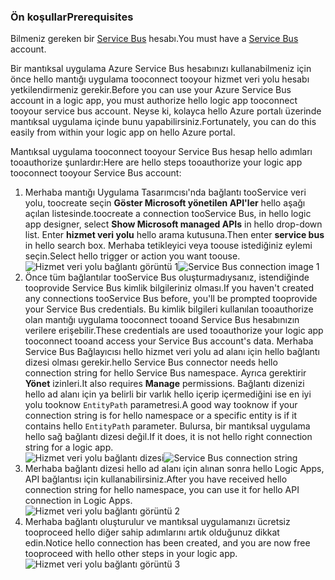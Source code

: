 ### <a name="prerequisites"></a><span data-ttu-id="f5976-101">Ön koşullar</span><span class="sxs-lookup"><span data-stu-id="f5976-101">Prerequisites</span></span>
<span data-ttu-id="f5976-102">Bilmeniz gereken bir [Service Bus](https://azure.microsoft.com/services/service-bus/) hesabı.</span><span class="sxs-lookup"><span data-stu-id="f5976-102">You must have a [Service Bus](https://azure.microsoft.com/services/service-bus/) account.</span></span>  

<span data-ttu-id="f5976-103">Bir mantıksal uygulama Azure Service Bus hesabınızı kullanabilmeniz için önce hello mantığı uygulama tooconnect tooyour hizmet veri yolu hesabı yetkilendirmeniz gerekir.</span><span class="sxs-lookup"><span data-stu-id="f5976-103">Before you can use your Azure Service Bus account in a logic app, you must authorize hello logic app tooconnect tooyour service bus account.</span></span> <span data-ttu-id="f5976-104">Neyse ki, kolayca hello Azure portalı üzerinde mantıksal uygulama içinde bunu yapabilirsiniz.</span><span class="sxs-lookup"><span data-stu-id="f5976-104">Fortunately, you can do this easily from within your logic app on hello Azure portal.</span></span>  

<span data-ttu-id="f5976-105">Mantıksal uygulama tooconnect tooyour Service Bus hesap hello adımları tooauthorize şunlardır:</span><span class="sxs-lookup"><span data-stu-id="f5976-105">Here are hello steps tooauthorize your logic app tooconnect tooyour Service Bus account:</span></span>  

1. <span data-ttu-id="f5976-106">Merhaba mantığı Uygulama Tasarımcısı'nda bağlantı tooService veri yolu, toocreate seçin **Göster Microsoft yönetilen API'ler** hello aşağı açılan listesinde.</span><span class="sxs-lookup"><span data-stu-id="f5976-106">toocreate a connection tooService Bus, in hello logic app designer, select **Show Microsoft managed APIs** in hello drop-down list.</span></span> <span data-ttu-id="f5976-107">Enter **hizmet veri yolu** hello arama kutusuna.</span><span class="sxs-lookup"><span data-stu-id="f5976-107">Then enter **service bus** in hello search box.</span></span> <span data-ttu-id="f5976-108">Merhaba tetikleyici veya toouse istediğiniz eylemi seçin.</span><span class="sxs-lookup"><span data-stu-id="f5976-108">Select hello trigger or action you want toouse.</span></span>  
    <span data-ttu-id="f5976-109">![Hizmet veri yolu bağlantı görüntü 1](./media/connectors-create-api-servicebus/servicebus-1.png)</span><span class="sxs-lookup"><span data-stu-id="f5976-109">![Service Bus connection image 1](./media/connectors-create-api-servicebus/servicebus-1.png)</span></span>  
2. <span data-ttu-id="f5976-110">Önce tüm bağlantılar tooService Bus oluşturmadıysanız, istendiğinde tooprovide Service Bus kimlik bilgileriniz olması.</span><span class="sxs-lookup"><span data-stu-id="f5976-110">If you haven't created any connections tooService Bus before, you'll be prompted tooprovide your Service Bus credentials.</span></span> <span data-ttu-id="f5976-111">Bu kimlik bilgileri kullanılan tooauthorize olan mantığı uygulama tooconnect tooand Service Bus hesabınızın verilere erişebilir.</span><span class="sxs-lookup"><span data-stu-id="f5976-111">These credentials are used tooauthorize your logic app tooconnect tooand access your Service Bus account's data.</span></span> <span data-ttu-id="f5976-112">Merhaba Service Bus Bağlayıcısı hello hizmet veri yolu ad alanı için hello bağlantı dizesi olması gerekir.</span><span class="sxs-lookup"><span data-stu-id="f5976-112">hello Service Bus connector needs hello connection string for hello Service Bus namespace.</span></span> <span data-ttu-id="f5976-113">Ayrıca gerektirir **Yönet** izinleri.</span><span class="sxs-lookup"><span data-stu-id="f5976-113">It also requires **Manage** permissions.</span></span> <span data-ttu-id="f5976-114">Bağlantı dizenizi hello ad alanı için ya belirli bir varlık hello içerip içermediğini ise en iyi yolu tooknow `EntityPath` parametresi.</span><span class="sxs-lookup"><span data-stu-id="f5976-114">A good way tooknow if your connection string is for hello namespace or a specific entity is if it contains hello `EntityPath` parameter.</span></span> <span data-ttu-id="f5976-115">Bulursa, bir mantıksal uygulama hello sağ bağlantı dizesi değil.</span><span class="sxs-lookup"><span data-stu-id="f5976-115">If it does, it is not hello right connection string for a logic app.</span></span>  
    <span data-ttu-id="f5976-116">![Hizmet veri yolu bağlantı dizesi](./media/connectors-create-api-servicebus/connectionstring.png)</span><span class="sxs-lookup"><span data-stu-id="f5976-116">![Service Bus connection string](./media/connectors-create-api-servicebus/connectionstring.png)</span></span>
3. <span data-ttu-id="f5976-117">Merhaba bağlantı dizesi hello ad alanı için alınan sonra hello Logic Apps, API bağlantısı için kullanabilirsiniz.</span><span class="sxs-lookup"><span data-stu-id="f5976-117">After you have received hello connection string for hello namespace, you can use it for hello API connection in Logic Apps.</span></span>  
    ![Hizmet veri yolu bağlantı görüntü 2](./media/connectors-create-api-servicebus/servicebus-2.png)  
4. <span data-ttu-id="f5976-119">Merhaba bağlantı oluşturulur ve mantıksal uygulamanızı ücretsiz tooproceed hello diğer sahip adımlarını artık olduğunuz dikkat edin.</span><span class="sxs-lookup"><span data-stu-id="f5976-119">Notice hello connection has been created, and you are now free tooproceed with hello other steps in your logic app.</span></span>  
    ![Hizmet veri yolu bağlantı görüntü 3](./media/connectors-create-api-servicebus/servicebus-3.png)   

